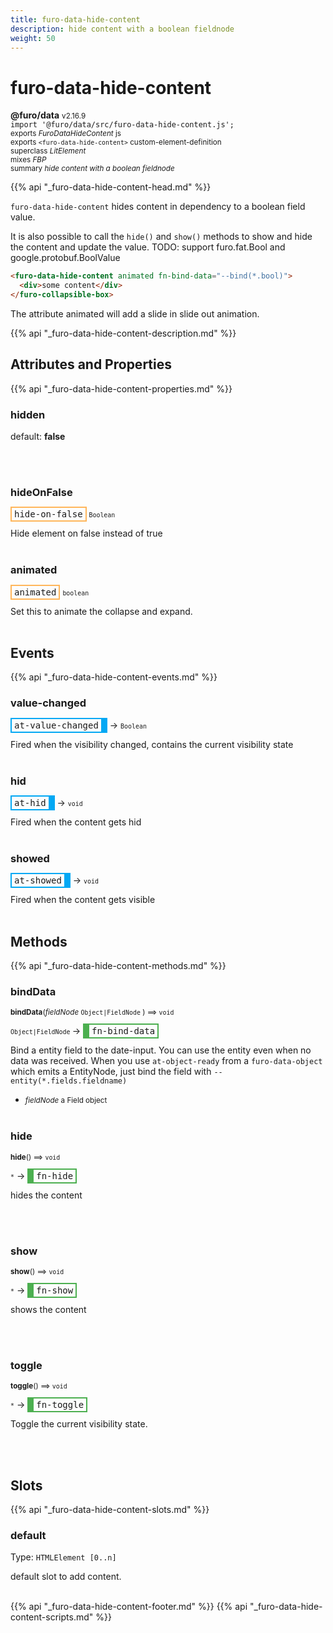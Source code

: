 ```yaml
---
title: furo-data-hide-content
description: hide content with a boolean fieldnode
weight: 50
---
```


# furo-data-hide-content
**@furo/data** <small>v2.16.9</small>
<br>`import '@furo/data/src/furo-data-hide-content.js';`<small>
<br>exports *FuroDataHideContent* js
<br>exports `<furo-data-hide-content>` custom-element-definition
<br>superclass *LitElement*
<br> mixes *FBP*</small>
<br><small>summary *hide content with a boolean fieldnode*</small>

{{% api "_furo-data-hide-content-head.md" %}}

`furo-data-hide-content` hides content in dependency to a boolean field value.

It is also possible to call the `hide()` and `show()` methods to show and hide the content and update the value.
TODO:  support furo.fat.Bool and google.protobuf.BoolValue

```html
<furo-data-hide-content animated fn-bind-data="--bind(*.bool)">
  <div>some content</div>
</furo-collapsible-box>
```

The attribute animated will add a slide in slide out animation.

{{% api "_furo-data-hide-content-description.md" %}}


## Attributes and Properties
{{% api "_furo-data-hide-content-properties.md" %}}








### **hidden**
default: **false**</small>


<br><br>



### **hideOnFalse**

<span  style="border-width:2px; border-style: solid;border-color:  rgb(255, 182, 91);font-family:monospace; padding:2px 4px;">hide-on-false</span>
<small>`Boolean` </small>

Hide element on false instead of true
<br><br>

### **animated**

<span  style="border-width:2px; border-style: solid;border-color:  rgb(255, 182, 91);font-family:monospace; padding:2px 4px;">animated</span>
<small>`boolean` </small>

Set this to animate the collapse and expand.
<br><br>
## Events
{{% api "_furo-data-hide-content-events.md" %}}

### **value-changed**
<span  style="border-width:2px 10px 2px 2px; border-style: solid;border-color:  rgb(2, 168, 244);font-family:monospace; padding:2px 4px;">at-value-changed</span>
→ <small>`Boolean`</small>

 Fired when the visibility changed, contains the current visibility state
<br><br>
### **hid**
<span  style="border-width:2px 10px 2px 2px; border-style: solid;border-color:  rgb(2, 168, 244);font-family:monospace; padding:2px 4px;">at-hid</span>
→ <small>`void`</small>

 Fired when the content gets hid
<br><br>
### **showed**
<span  style="border-width:2px 10px 2px 2px; border-style: solid;border-color:  rgb(2, 168, 244);font-family:monospace; padding:2px 4px;">at-showed</span>
→ <small>`void`</small>

 Fired when the content gets visible
<br><br>

## Methods
{{% api "_furo-data-hide-content-methods.md" %}}


### **bindData**
<small>**bindData**(*fieldNode* `Object|FieldNode` ) ⟹ `void`</small>

<small>`Object|FieldNode` </small> →
<span  style="border-width:2px 2px 2px 10px; border-style: solid;border-color:  rgb(76, 175, 80);font-family:monospace; padding:2px 4px;">fn-bind-data</span>

Bind a entity field to the date-input. You can use the entity even when no data was received.
When you use `at-object-ready` from a `furo-data-object` which emits a EntityNode, just bind the field with `--entity(*.fields.fieldname)`

- <small>*fieldNode* a Field object</small>
<br><br>


### **hide**
<small>**hide**() ⟹ `void`</small>

<small>`*`</small> →
<span  style="border-width:2px 2px 2px 10px; border-style: solid;border-color:  rgb(76, 175, 80);font-family:monospace; padding:2px 4px;">fn-hide</span>

hides the content

<br><br>

### **show**
<small>**show**() ⟹ `void`</small>

<small>`*`</small> →
<span  style="border-width:2px 2px 2px 10px; border-style: solid;border-color:  rgb(76, 175, 80);font-family:monospace; padding:2px 4px;">fn-show</span>

shows the content

<br><br>

### **toggle**
<small>**toggle**() ⟹ `void`</small>

<small>`*`</small> →
<span  style="border-width:2px 2px 2px 10px; border-style: solid;border-color:  rgb(76, 175, 80);font-family:monospace; padding:2px 4px;">fn-toggle</span>

Toggle the current visibility state.

<br><br>








## Slots
{{% api "_furo-data-hide-content-slots.md" %}}

### **default**
Type: `HTMLElement [0..n]`

default slot to add content.
<br><br>

{{% api "_furo-data-hide-content-footer.md" %}}
{{% api "_furo-data-hide-content-scripts.md" %}}
